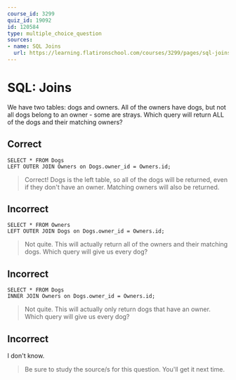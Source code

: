 ```yaml
---
course_id: 3299
quiz_id: 19092
id: 120584
type: multiple_choice_question
sources:
- name: SQL Joins
  url: https://learning.flatironschool.com/courses/3299/pages/sql-joins?module_item_id=143876
---
```


# SQL: Joins

We have two tables: dogs and owners. All of the owners have dogs, but not all dogs belong to an owner - some are strays. Which query will return ALL of the dogs and their matching owners?

## Correct

```
SELECT * FROM Dogs
LEFT OUTER JOIN Owners on Dogs.owner_id = Owners.id;
```

> Correct! Dogs is the left table, so all of the dogs will be returned, even if
> they don't have an owner. Matching owners will also be returned.

## Incorrect

```
SELECT * FROM Owners
LEFT OUTER JOIN Dogs on Dogs.owner_id = Owners.id;
```

> Not quite. This will actually return all of the owners and their matching dogs.
> Which query will give us every dog?

## Incorrect

```
SELECT * FROM Dogs
INNER JOIN Owners on Dogs.owner_id = Owners.id;
```

> Not quite. This will actually only return dogs that have an owner. Which query
> will give us every dog?

## Incorrect

I don't know.

> Be sure to study the source/s for this question. You'll get it next time.
